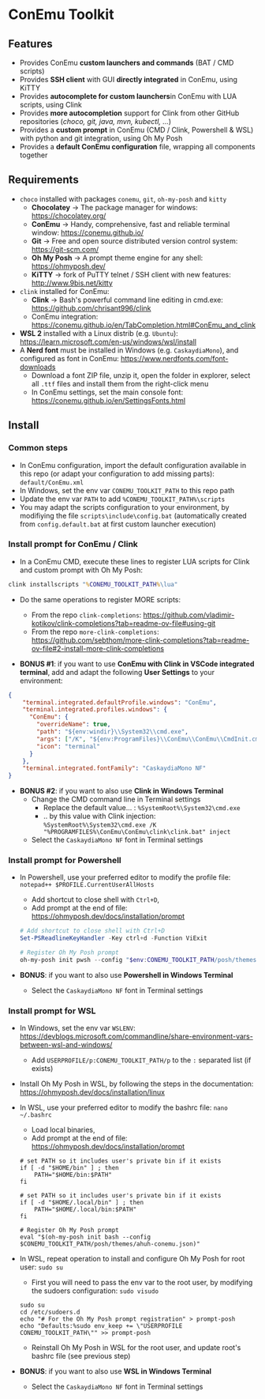 # ConEmu Toolkit

## Features

* Provides ConEmu **custom launchers and commands** (BAT / CMD scripts)
* Provides **SSH client** with GUI **directly integrated** in ConEmu, using KiTTY
* Provides **autocomplete for custom launchers**in ConEmu with LUA scripts, using Clink
* Provides **more autocompletion** support for Clink from other GitHub repositories (*choco, git, java, mvn, kubectl, ...*)
* Provides a **custom prompt** in ConEmu (CMD / Clink, Powershell & WSL) with python and git integration, using Oh My Posh
* Provides a **default ConEmu configuration** file, wrapping all components together

## Requirements

* `choco` installed with packages `conemu`, `git`, `oh-my-posh` and `kitty`
  * **Chocolatey** → The package manager for windows: https://chocolatey.org/
  * **ConEmu** → Handy, comprehensive, fast and reliable terminal window: https://conemu.github.io/
  * **Git** → Free and open source distributed version control system: https://git-scm.com/
  * **Oh My Posh** → A prompt theme engine for any shell: https://ohmyposh.dev/
  * **KiTTY** → fork of PuTTY telnet / SSH client with new features: http://www.9bis.net/kitty
* `clink` installed for ConEmu:
  * **Clink** → Bash's powerful command line editing in cmd.exe: https://github.com/chrisant996/clink
  * ConEmu integration: https://conemu.github.io/en/TabCompletion.html#ConEmu_and_clink
* **WSL 2** installed with a Linux distrib (e.g. `Ubuntu`): https://learn.microsoft.com/en-us/windows/wsl/install
* A **Nerd font** must be installed in Windows (e.g. `CaskaydiaMono`), and configured as font in ConEmu: https://www.nerdfonts.com/font-downloads
  * Download a font ZIP file, unzip it, open the folder in explorer, select all `.ttf` files and install them from the right-click menu
  * In ConEmu settings, set the main console font: https://conemu.github.io/en/SettingsFonts.html

## Install

### Common steps

* In ConEmu configuration, import the default configuration available in this repo (or adapt your configuration to add missing parts): `default/ConEmu.xml`
* In Windows, set the env var `CONEMU_TOOLKIT_PATH` to this repo path
* Update the env var `PATH` to add `%CONEMU_TOOLKIT_PATH%\scripts`
* You may adapt the scripts configuration to your environment, by modifiying the file `scripts\include\config.bat` (automatically created from `config.default.bat` at first custom launcher execution)

### Install prompt for ConEmu / Clink

* In a ConEmu CMD, execute these lines to register LUA scripts for Clink and custom prompt with Oh My Posh:

```bat
clink installscripts "%CONEMU_TOOLKIT_PATH%\lua"
```

* Do the same operations to register MORE scripts:
  * From the repo `clink-completions`: https://github.com/vladimir-kotikov/clink-completions?tab=readme-ov-file#using-git
  * From the repo `more-clink-completions`: https://github.com/sebthom/more-clink-completions?tab=readme-ov-file#2-install-more-clink-completions

* **BONUS #1**: if you want to use **ConEmu with Clink in VSCode integrated terminal**, add and adapt the following **User Settings** to your environment:

```json
{
    "terminal.integrated.defaultProfile.windows": "ConEmu",
    "terminal.integrated.profiles.windows": {
      "ConEmu": {
        "overrideName": true,
        "path": "${env:windir}\\System32\\cmd.exe",
        "args": ["/K", "${env:ProgramFiles}\\ConEmu\\ConEmu\\CmdInit.cmd"],
        "icon": "terminal"
      }
    },
    "terminal.integrated.fontFamily": "CaskaydiaMono NF"
}
```

* **BONUS #2**: if you want to also use **Clink in Windows Terminal**
  * Change the CMD command line in Terminal settings
    * Replace the default value... : `%SystemRoot%\System32\cmd.exe`
    * .. by this value with Clink injection: `%SystemRoot%\System32\cmd.exe /K "%PROGRAMFILES%\ConEmu\ConEmu\clink\clink.bat" inject`
  * Select the `CaskaydiaMono NF` font in Terminal settings

### Install prompt for Powershell

* In Powershell, use your preferred editor to modify the profile file: `notepad++ $PROFILE.CurrentUserAllHosts`
  * Add shortcut to close shell with `Ctrl+D`,
  * Add prompt at the end of file: https://ohmyposh.dev/docs/installation/prompt

  ```powershell
  # Add shortcut to close shell with Ctrl+D
  Set-PSReadlineKeyHandler -Key ctrl+d -Function ViExit
  
  # Register Oh My Posh prompt
  oh-my-posh init pwsh --config "$env:CONEMU_TOOLKIT_PATH/posh/themes/ahuh-conemu.json" | Invoke-Expression
  ```

* **BONUS**: if you want to also use **Powershell in Windows Terminal**
  * Select the `CaskaydiaMono NF` font in Terminal settings

### Install prompt for WSL

* In Windows, set the env var `WSLENV`: https://devblogs.microsoft.com/commandline/share-environment-vars-between-wsl-and-windows/
  * Add `USERPROFILE/p:CONEMU_TOOLKIT_PATH/p` to the `:` separated list (if exists)
* Install Oh My Posh in WSL, by following the steps in the documentation: https://ohmyposh.dev/docs/installation/linux
* In WSL, use your preferred editor to modify the bashrc file: `nano ~/.bashrc`
  * Load local binaries,
  * Add prompt at the end of file: https://ohmyposh.dev/docs/installation/prompt

  ```shell
  # set PATH so it includes user's private bin if it exists
  if [ -d "$HOME/bin" ] ; then
      PATH="$HOME/bin:$PATH"
  fi

  # set PATH so it includes user's private bin if it exists
  if [ -d "$HOME/.local/bin" ] ; then
      PATH="$HOME/.local/bin:$PATH"
  fi

  # Register Oh My Posh prompt
  eval "$(oh-my-posh init bash --config $CONEMU_TOOLKIT_PATH/posh/themes/ahuh-conemu.json)"
  ```

* In WSL, repeat operation to install and configure Oh My Posh for root user: `sudo su`
  * First you will need to pass the env var to the root user, by modifying the sudoers configuration: `sudo visudo`

  ```shell
  sudo su
  cd /etc/sudoers.d
  echo "# For the Oh My Posh prompt registration" > prompt-posh
  echo "Defaults:%sudo env_keep += \"USERPROFILE CONEMU_TOOLKIT_PATH\"" >> prompt-posh
  ```

  * Reinstall Oh My Posh in WSL for the root user, and update root's bashrc file (see previous step)

* **BONUS**: if you want to also use **WSL in Windows Terminal**
  * Select the `CaskaydiaMono NF` font in Terminal settings